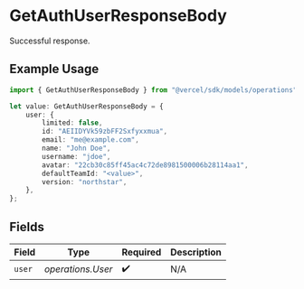 # GetAuthUserResponseBody

Successful response.

## Example Usage

```typescript
import { GetAuthUserResponseBody } from "@vercel/sdk/models/operations";

let value: GetAuthUserResponseBody = {
    user: {
        limited: false,
        id: "AEIIDYVk59zbFF2Sxfyxxmua",
        email: "me@example.com",
        name: "John Doe",
        username: "jdoe",
        avatar: "22cb30c85ff45ac4c72de8981500006b28114aa1",
        defaultTeamId: "<value>",
        version: "northstar",
    },
};
```

## Fields

| Field              | Type               | Required           | Description        |
| ------------------ | ------------------ | ------------------ | ------------------ |
| `user`             | *operations.User*  | :heavy_check_mark: | N/A                |